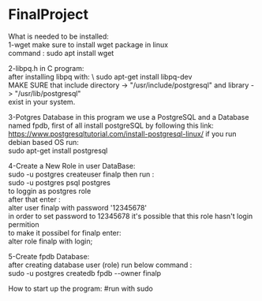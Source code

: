 # FinalProject
What is needed to be installed:\
1-wget 
make sure to install wget package in linux\
command : sudo apt install wget

2-libpq.h in C program:\
after installing libpq with: \ 
sudo apt-get install libpq-dev \
MAKE SURE that include directory -> "/usr/include/postgresql" and library -> "/usr/lib/postgresql"\
exist in your system.

3-Potgres Database 
in this program we use a PostgreSQL and a Database named fpdb,
first of all install postgreSQL by following this link:\
https://www.postgresqltutorial.com/install-postgresql-linux/
if you run debian based OS run: \
sudo apt-get install postgresql

4-Create a New Role in user DataBase:\
sudo -u postgres createuser finalp
then run : \
sudo -u postgres psql postgres \
to loggin as postgres role \
after that enter : \
alter user finalp with password '12345678' \
in order to set password to 12345678
it's possible that this role hasn't login permition \
to make it possibel for finalp enter: \
alter role finalp with login;

5-Create fpdb Database:\
after creating database user (role) run below command : \
sudo -u postgres createdb fpdb --owner finalp


How to start up the program:
#run with sudo 

